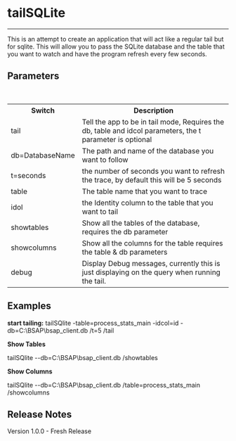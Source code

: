 # tailSQLite
***

This is an attempt to create an application that will act like a regular tail but for sqlite. This will allow you to pass the SQLite database and the table that you want to watch and have the program refresh every few seconds.

## Parameters
<br/>
<table>
<tr>
<th>Switch</th>
<th>Description</th>
</tr>
<tr>
<td>tail</td>
<td>Tell the app to be in tail mode, Requires the db, table and idcol parameters, the t parameter is optional </td>
</tr>
<tr>
<td>db=DatabaseName</td>
<td>The path and name of the database you want to follow</td>
</tr>
<tr>
<td>t=seconds</td>
<td>the number of seconds you want to refresh the trace, by default this will be 5 seconds</td>
</tr>
<tr>
<td>table</td>
<td>The table name that you want to trace</td>
</tr>
<tr>
<td>idol</td>
<td>the Identity column to the table that you want to tail</td>
</tr>
<tr>
<td>showtables</td>
<td>Show all the tables of the database, requires the db parameter</td>
</tr>
<tr>
<td>showcolumns</td>
<td>Show all the columns for the table requires the table & db parameters</td>
</tr>
<tr>
<td>debug</td>
<td>Display Debug messages, currently this is just displaying on the query when running the tail.</td>
</tr>
</table>

## Examples

**start tailing:**
tailSQlite -table=process_stats_main -idcol=id -db=C:\BSAP\bsap_client.db /t=5 /tail

**Show Tables**

tailSQlite --db=C:\BSAP\bsap_client.db /showtables

**Show Columns**

tailSQlite --db=C:\BSAP\bsap_client.db /table=process_stats_main /showcolumns



## Release Notes

Version 1.0.0 - Fresh Release
